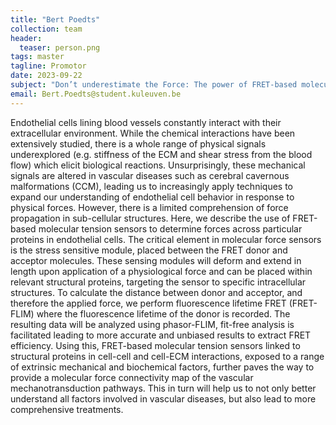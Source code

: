 ```yaml
---
title: "Bert Poedts"
collection: team
header:
  teaser: person.png
tags: master
tagline: Promotor
date: 2023-09-22
subject: "Don’t underestimate the Force: The power of FRET-based molecular tension sensors mechanotransduction in vascular diseases"
email: Bert.Poedts@student.kuleuven.be
---
```

<p align= "justify">



Endothelial cells lining blood vessels constantly interact with their extracellular environment. While the chemical interactions have been extensively studied, there is a whole range of physical signals underexplored (e.g. stiffness of the ECM and shear stress from the blood flow) which elicit biological reactions. Unsurprisingly, these mechanical signals are altered in vascular diseases such as cerebral cavernous malformations (CCM), leading us to increasingly apply techniques to expand our understanding of endothelial cell behavior in response to physical forces. However, there is a limited comprehension of force propagation in sub-cellular structures. Here, we describe the use of FRET-based molecular tension sensors to determine forces across particular proteins in endothelial cells.
The critical element in molecular force sensors is the stress sensitive module, placed between the FRET donor and acceptor molecules. These sensing modules will deform and extend in length upon application of a physiological force and can be placed within relevant structural proteins, targeting the sensor to specific intracellular structures. To calculate the distance between donor and acceptor, and therefore the applied force, we perform fluorescence lifetime FRET (FRET-FLIM) where the fluorescence lifetime of the donor is recorded. The resulting data will be analyzed using phasor-FLIM, fit-free analysis is facilitated leading to more accurate and unbiased results to extract FRET efficiency.
Using this, FRET-based molecular tension sensors linked to structural proteins in cell-cell and cell-ECM interactions, exposed to a range of extrinsic mechanical and biochemical factors, further paves the way to provide a molecular force connectivity map of the vascular mechanotransduction pathways. This in turn will help us to not only better understand all factors involved in vascular diseases, but also lead to more comprehensive treatments.
